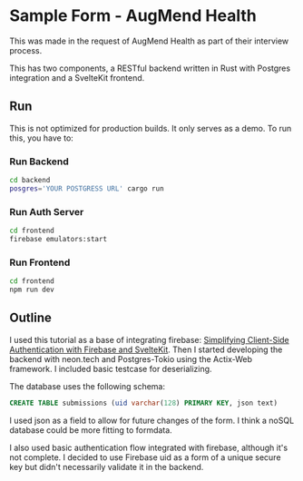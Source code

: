 # Sample Form - AugMend Health

This was made in the request of AugMend Health as part of their interview process.

This has two components, a RESTful backend written in Rust with Postgres integration and a SvelteKit frontend.

## Run

This is not optimized for production builds. It only serves as a demo. To run this, you have to:

### Run Backend

```bash
cd backend
posgres='YOUR POSTGRESS URL' cargo run
```

### Run Auth Server

```bash
cd frontend
firebase emulators:start
```
### Run Frontend

```bash
cd frontend
npm run dev
```
## Outline

I used this tutorial as a base of integrating firebase: [Simplifying Client-Side Authentication with Firebase and SvelteKit](https://gundogmuseray.medium.com/easy-way-to-stop-worry-about-client-side-auth-with-firebase-and-sveltekit-d17cdcccb663). Then I started developing the backend with neon.tech and Postgres-Tokio using the Actix-Web framework. I included basic testcase for deserializing.

The database uses the following schema:

```sql
CREATE TABLE submissions (uid varchar(128) PRIMARY KEY, json text)
```

I used json as a field to allow for future changes of the form. I think a noSQL database could be more fitting to formdata.

I also used basic authentication flow integrated with firebase, although it's not complete. I decided to use Firebase uid as a form of a unique secure key but didn't necessarily validate it in the backend.